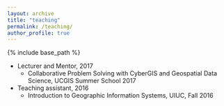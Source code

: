```yaml
---
layout: archive
title: "teaching"
permalink: /teaching/
author_profile: true
---
```


{% include base_path %}


* Lecturer and Mentor, 2017
  * Collaborative Problem Solving with CyberGIS and Geospatial Data Science,
 UCGIS Summer School 2017
* Teaching assistant, 2016
  * Introduction to Geographic Information Systems, UIUC, Fall 2016
